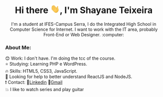 <h1 align="center">Hi there <img src="https://raw.githubusercontent.com/ABSphreak/ABSphreak/master/gifs/Hi.gif" width="30px">, I'm Shayane Teixeira</h1>

<p align="center">
  I'm a student at IFES-Campus Serra, I do the Integrated High School in Computer Science for Internet. I want to work with the IT area, probably Front-End or Web Designer. :computer: 
</p>

### About Me:

:blush: Work:
I don't have. I'm doing the tcc of the course. 
<br />
:star: Studying: 
Learning PHP e WordPress.
<br />
:fire: Skills: 
HTML5, CSS3, JavaScript.
<br />
:purple_heart: Looking for help to better understand ReactJS and NodeJS.
<br />
:exclamation: Contact: 
<a href="https://www.linkedin.com/in/shayane-teixeira-4520b2196/"></a>
🔗[Linkedin](https://www.linkedin.com/in/shayane-teixeira-4520b2196/) 
:email:[Gmail](shayaneteixeira56@gmail.com)
<br />
:boom: I like to watch series and play guitar
